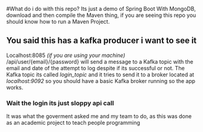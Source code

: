 #What do i do with this repo?
Its just a demo of Spring Boot With MongoDB, download and then compile the Maven thing, if you are seeing this repo you should know how to run a Maven Project.

## You said this has a kafka producer i want to see it

Localhost:8085 *(if you are using your machine)* /api/user/{email}/{password} will send a message to a Kafka topic with the email and date of the attempt to log despite if its successful or not.
The Kafka topic its called *login_topic* and it tries to send it to a broker located at *localhost:9092* so you should have a basic Kafka broker running so the app works. 

### Wait the login its just sloppy api call

It was what the goverment asked me and my team to do, as this was done as an academic project to teach people programming